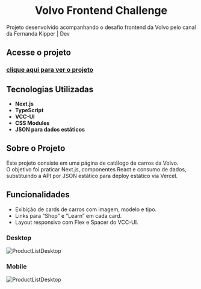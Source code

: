 <h1 align="center">Volvo Frontend Challenge</h1>

<p>Projeto desenvolvido acompanhando o desafio frontend da Volvo pelo canal da Fernanda Kipper | Dev </p>

<h2>Acesse o projeto </h2>

<h3> <a href="https://volvo-frontend-challenge-pi.vercel.app/" > clique aqui para ver o projeto </a> </h3>

## Tecnologias Utilizadas

- **Next.js**  
- **TypeScript**  
- **VCC-UI**  
- **CSS Modules**  
- **JSON para dados estáticos**

## Sobre o Projeto

Este projeto consiste em uma página de catálogo de carros da Volvo.  
O objetivo foi praticar Next.js, componentes React e consumo de dados, substituindo a API por JSON estático para deploy estático via Vercel.  

## Funcionalidades

- Exibição de cards de carros com imagem, modelo e tipo.  
- Links para “Shop” e “Learn” em cada card.  
- Layout responsivo com Flex e Spacer do VCC-UI.  

### Desktop

![ProductListDesktop](./docs/ProductList-Desktop.png)

### Mobile

![ProductListDesktop](./docs/ProductList-Mobile.png)
